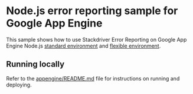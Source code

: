 # Node.js error reporting sample for Google App Engine

This sample shows how to use Stackdriver Error Reporting on Google App Engine
Node.js [standard environment][appengine-std] and [flexible environment][appengine-flex].

## Running locally

Refer to the [appengine/README.md](../README.md) file for instructions on
running and deploying.

[appengine-flex]: https://cloud.google.com/appengine/docs/flexible/nodejs
[appengine-std]: https://cloud.google.com/appengine/docs/standard/nodejs